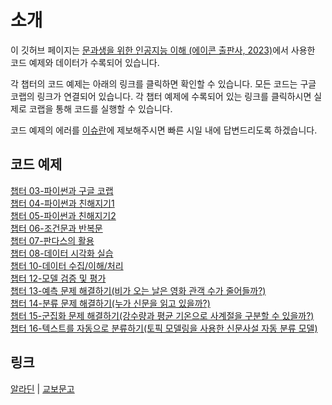 # 소개 

이 깃허브 페이지는  [문과생을 위한 인공지능 이해 (에이콘 출판사, 2023)]()에서 사용한 코드 예제와 데이터가 수록되어 있습니다.  

각 챕터의 코드 예제는 아래의 링크를 클릭하면 확인할 수 있습니다. 모든 코드는 구글 코랩의 링크가 연결되어 있습니다. 각 챕터 예제에 수록되어 있는 링크를 클릭하시면 실제로 코랩을 통해 코드를 실행할 수 있습니다. 

코드 예제의 에러를 [이슈란](https://github.com/skku-ai-textbook/aitextbook/issues)에 제보해주시면 빠른 시일 내에 답변드리도록 하겠습니다. 


## 코드 예제 

[챕터 03-파이썬과 구글 코랩 ](https://github.com/skku-ai-textbook/aitextbook/blob/main/notebooks/CH03_Github.ipynb) </br>
[챕터 04-파이썬과 친해지기1](https://github.com/skku-ai-textbook/aitextbook/blob/main/notebooks/CH04_Github.ipynb) </br>
[챕터 05-파이썬과 친해지기2](https://github.com/skku-ai-textbook/aitextbook/blob/main/notebooks/CH05_Github.ipynb) </br>
[챕터 06-조건문과 반복문](https://github.com/skku-ai-textbook/aitextbook/blob/main/notebooks/CH06_Github.ipynb) </br>
[챕터 07-판다스의 활용](https://github.com/skku-ai-textbook/aitextbook/blob/main/notebooks/CH07_Github.ipynb) </br>
[챕터 08-데이터 시각화 실습]() </br>
[챕터 10-데이터 수집/이해/처리](https://github.com/skku-ai-textbook/aitextbook/blob/main/notebooks/CH10_Github.ipynb) </br>
[챕터 12-모델 검증 및 평가]() </br>
[챕터 13-예측 문제 해결하기(비가 오는 날은 영화 관객 수가 줄어들까?)]() </br>
[챕터 14-분류 문제 해결하기(누가 신문을 읽고 있을까?)]() </br>
[챕터 15-군집화 문제 해결하기(강수량과 평균 기온으로 사계절을 구분할 수 있을까?)]() </br>
[챕터 16-텍스트를 자동으로 분류하기(토픽 모델링을 사용한 신문사설 자동 분류 모델)](https://github.com/skku-ai-textbook/aitextbook/blob/main/notebooks/CH16_Github.ipynb)


## 링크

[알라딘]() | [교보문고]() 
